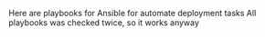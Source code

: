 Here are playbooks for Ansible for automate deployment tasks
All playbooks was checked twice, so it works anyway
